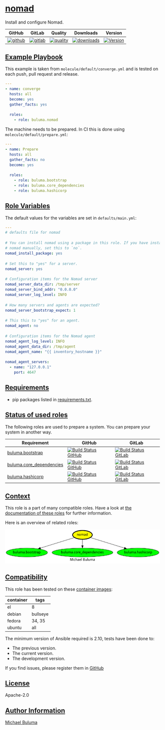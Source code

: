 # [nomad](#nomad)

Install and configure Nomad.

|GitHub|GitLab|Quality|Downloads|Version|
|------|------|-------|---------|-------|
|[![github](https://github.com/buluma/ansible-role-nomad/workflows/Ansible%20Molecule/badge.svg)](https://github.com/buluma/ansible-role-nomad/actions)|[![gitlab](https://gitlab.com/buluma/ansible-role-nomad/badges/master/pipeline.svg)](https://gitlab.com/buluma/ansible-role-nomad)|[![quality](https://img.shields.io/ansible/quality/)](https://galaxy.ansible.com/buluma/nomad)|[![downloads](https://img.shields.io/ansible/role/d/)](https://galaxy.ansible.com/buluma/nomad)|[![Version](https://img.shields.io/github/release/buluma/ansible-role-nomad.svg)](https://github.com/buluma/ansible-role-nomad/releases/)|

## [Example Playbook](#example-playbook)

This example is taken from `molecule/default/converge.yml` and is tested on each push, pull request and release.
```yaml
---
- name: converge
  hosts: all
  become: yes
  gather_facts: yes

  roles:
    - role: buluma.nomad
```

The machine needs to be prepared. In CI this is done using `molecule/default/prepare.yml`:
```yaml
---
- name: Prepare
  hosts: all
  gather_facts: no
  become: yes

  roles:
    - role: buluma.bootstrap
    - role: buluma.core_dependencies
    - role: buluma.hashicorp
```


## [Role Variables](#role-variables)

The default values for the variables are set in `defaults/main.yml`:
```yaml
---
# defaults file for nomad

# You can install nomad using a package in this role. If you have installed
# nomad manually, set this to `no`.
nomad_install_package: yes

# Set this to "yes" for a server.
nomad_server: yes

# Configuration items for the Nomad server
nomad_server_data_dir: /tmp/server
nomad_server_bind_addr: "0.0.0.0"
nomad_server_log_level: INFO

# How many servers and agents are expected?
nomad_server_bootstrap_expect: 1

# This this to "yes" for an agent.
nomad_agent: no

# Configuration items for the Nomad agent
nomad_agent_log_level: INFO
nomad_agent_data_dir: /tmp/agent
nomad_agent_name: "{{ inventory_hostname }}"

nomad_agent_servers:
  - name: "127.0.0.1"
    port: 4647
```

## [Requirements](#requirements)

- pip packages listed in [requirements.txt](https://github.com/buluma/ansible-role-nomad/blob/main/requirements.txt).

## [Status of used roles](#status-of-requirements)

The following roles are used to prepare a system. You can prepare your system in another way.

| Requirement | GitHub | GitLab |
|-------------|--------|--------|
|[buluma.bootstrap](https://galaxy.ansible.com/buluma/bootstrap)|[![Build Status GitHub](https://github.com/buluma/ansible-role-bootstrap/workflows/Ansible%20Molecule/badge.svg)](https://github.com/buluma/ansible-role-bootstrap/actions)|[![Build Status GitLab ](https://gitlab.com/buluma/ansible-role-bootstrap/badges/main/pipeline.svg)](https://gitlab.com/buluma/ansible-role-bootstrap)|
|[buluma.core_dependencies](https://galaxy.ansible.com/buluma/core_dependencies)|[![Build Status GitHub](https://github.com/buluma/ansible-role-core_dependencies/workflows/Ansible%20Molecule/badge.svg)](https://github.com/buluma/ansible-role-core_dependencies/actions)|[![Build Status GitLab ](https://gitlab.com/buluma/ansible-role-core_dependencies/badges/main/pipeline.svg)](https://gitlab.com/buluma/ansible-role-core_dependencies)|
|[buluma.hashicorp](https://galaxy.ansible.com/buluma/hashicorp)|[![Build Status GitHub](https://github.com/buluma/ansible-role-hashicorp/workflows/Ansible%20Molecule/badge.svg)](https://github.com/buluma/ansible-role-hashicorp/actions)|[![Build Status GitLab ](https://gitlab.com/buluma/ansible-role-hashicorp/badges/main/pipeline.svg)](https://gitlab.com/buluma/ansible-role-hashicorp)|

## [Context](#context)

This role is a part of many compatible roles. Have a look at [the documentation of these roles](https://buluma.co.ke/) for further information.

Here is an overview of related roles:

![dependencies](https://raw.githubusercontent.com/buluma/ansible-role-nomad/png/requirements.png "Dependencies")

## [Compatibility](#compatibility)

This role has been tested on these [container images](https://hub.docker.com/u/buluma):

|container|tags|
|---------|----|
|el|8|
|debian|bullseye|
|fedora|34, 35|
|ubuntu|all|

The minimum version of Ansible required is 2.10, tests have been done to:

- The previous version.
- The current version.
- The development version.



If you find issues, please register them in [GitHub](https://github.com/buluma/ansible-role-nomad/issues)

## [License](#license)

Apache-2.0

## [Author Information](#author-information)

[Michael Buluma](https://buluma.github.io/)
